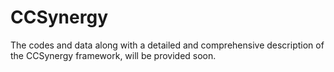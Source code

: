 # CCSynergy
The codes and data along with a detailed and comprehensive description of the CCSynergy framework, will be provided soon. 
